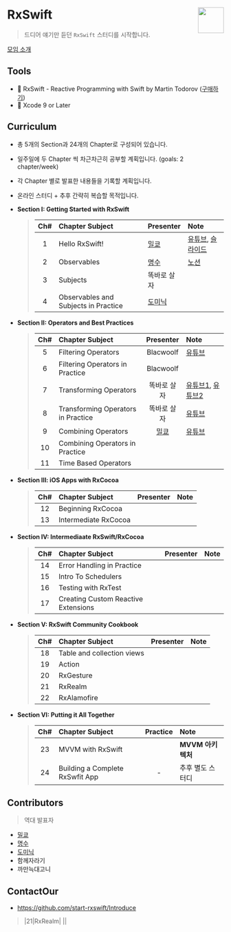 # RxSwift <img src = "https://github.com/ReactiveX/RxSwift/raw/master/assets/Rx_Logo_M.png" width = 60  align = right> 

>드디어 얘기만 듣던 `RxSwift` 스터디를 시작합니다.

[모임 소개](https://github.com/start-rxswift/Introduce)

## Tools
* 📕 RxSwift - Reactive Programming with Swift by Martin Todorov ([구매하기](https://store.raywenderlich.com/products/rxswift?_ga=2.88706715.1421367013.1516248812-515082446.1516248812))
* 🔨 Xcode 9 or Later

## Curriculum

* 총 5개의 Section과 24개의 Chapter로 구성되어 있습니다.

* 일주일에 두 Chapter 씩 차근차근히 공부할 계획입니다. (goals: 2 chapter/week)

* 각 Chapter 별로 발표한 내용들을 기록할 계획입니다.

* 온라인 스터디 + 추후 간략히 복습할 목적입니다.

* **Section I: Getting Started with RxSwift**
  > | Ch# | Chapter Subject | Presenter | Note |
  > |:---:| :--- | :--- | :--- |
  > |1|Hello RxSwift!| [밀쿄] |[유튜브](https://www.youtube.com/watch?v=CE0ITE7vuM0), [슬라이드](https://www.slideshare.net/secret/sIwkuNSLi3VufB)|
  > |2|Observables| [명수] |[노션](https://www.notion.so/lyinefordev/Observable-8d85c034e55f450b83db7bcad78e8199)|
  > |3|Subjects|똑바로 살자||
  > |4|Observables and Subjects in Practice|[도미닉]||

* **Section II: Operators and Best Practices**
  > | Ch# | Chapter Subject | Presenter | Note |
  > |:---:| :--- | :---: | :--- |
  > |5|Filtering Operators|Blacwoolf|[유튜브](https://youtu.be/wXX3E40fG6o)|
  > |6|Filtering Operators in Practice|Blacwoolf||
  > |7|Transforming Operators|똑바로 살자|[유튜브1](https://www.youtube.com/watch?v=YwaPfVVYaMw&t=619s), [유튜브2](https://youtu.be/1WUWzatpUg4)|
  > |8|Transforming Operators in Practice|똑바로 살자|[유튜브](https://www.youtube.com/watch?v=IMT7Nn1RpaY)||
  > |9|Combining Operators|[밀쿄]|[유튜브](https://www.youtube.com/watch?v=2eDd5LtnPcY&t=19s)|
  > |10|Combining Operators in Practice|
  > |11|Time Based Operators| ||

* **Section III: iOS Apps with RxCocoa**
  > | Ch# | Chapter Subject | Presenter | Note |
  > |:---:| :--- | :---: | :--- |
  > |12|Beginning RxCocoa| ||
  > |13|Intermediate RxCocoa| ||

* **Section IV: Intermediaate RxSwift/RxCocoa**
  > | Ch# | Chapter Subject | Presenter | Note |
  > |:---:| :--- | :---: | :--- |
  > |14|Error Handling in Practice| ||
  > |15|Intro To Schedulers| ||
  > |16|Testing with RxTest| ||
  > |17|Creating Custom Reactive Extensions|||

* **Section V: RxSwift Community Cookbook**
  > | Ch# | Chapter Subject | Presenter | Note |
  > |:---:| :--- | :---: | :--- |
  > |18|Table and collection views| ||
  > |19|Action|  ||
  > |20|RxGesture| ||
  > |21|RxRealm|  ||
  > |22|RxAlamofire|  ||

* **Section VI: Putting it All Together**
  > | Ch# | Chapter Subject | Practice | Note |
  > |:---:| :--- | :---: | :--- |
  > |23|MVVM with RxSwift||**MVVM 아키텍처**|
  > |24|Building a Complete RxSwfit App| - |추후 별도 스터디|

## Contributors

> 역대 발표자

* [밀쿄]
* [명수]
* [도미닉]
* 함께자라기
* 까만늑대고니

## ContactOur
*  https://github.com/start-rxswift/Introduce


[밀쿄]: https://github.com/dp221125
[명수]: https://github.com/Lyine0924
[도미닉]: https://github.com/AppleCEO

  > |21|RxRealm|  ||
